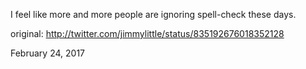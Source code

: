 I feel like more and more people are ignoring spell-check these days. 

original: http://twitter.com/jimmylittle/status/835192676018352128 

February 24, 2017